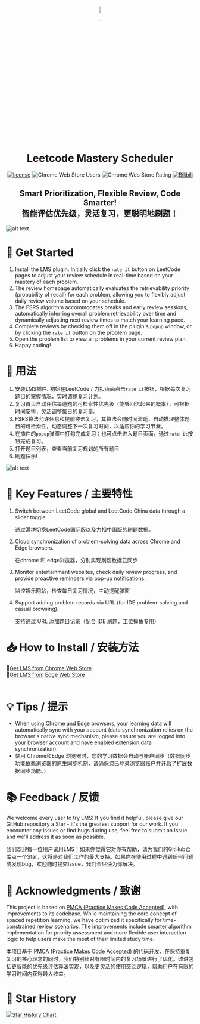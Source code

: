 
<h1 align="center">
  <img src="https://s2.loli.net/2025/02/13/pt3asz9ubdWrSxf.jpg" style="width: 10%;" />
  <br>
    <B>L</B>eetcode <B>M</B>astery<B> S</B>cheduler
  <br>
</h1>





<div align="center">

 [<img src="https://img.shields.io/badge/license-MIT-green.svg" alt="license"/>](https://github.com/xiaohajiayou/Leetcode-Mastery-Scheduler/blob/main/LICENSE)
![Chrome Web Store Users](https://img.shields.io/chrome-web-store/users/cfohhebfjnjojkloclmlfjgjekmoinke?style=flat&color=orange)
![Chrome Web Store Rating](https://img.shields.io/chrome-web-store/rating/cfohhebfjnjojkloclmlfjgjekmoinke)
  [![Bilibili](https://img.shields.io/badge/Bilibili-00A1D6?style=flat&logo=bilibili&logoColor=white)](https://www.bilibili.com/video/BV1RnAYeEEu6/?spm_id_from=333.1387.homepage.video_card.click&vd_source=09dab0452e2548023f6f83174148ee0c)

</div>

<h2 align="center">
    Smart Prioritization, Flexible Review, Code Smarter!
    <br>
    智能评估优先级，灵活复习，更聪明地刷题！
</h2>

![alt text](https://s2.loli.net/2025/02/16/eNEV49CM8ABWdZ7.jpg)   

# 🚀 Get Started
1. Install the LMS plugin. Initially click the `rate it` button on LeetCode pages to adjust your review schedule in real-time based on your mastery of each problem.
2. The review homepage automatically evaluates the retrievability priority (probability of recall) for each problem, allowing you to flexibly adjust daily review volume based on your schedule.
3. The FSRS algorithm accommodates breaks and early review sessions, automatically inferring overall problem retrievability over time and dynamically adjusting next review times to match your learning pace.
4. Complete reviews by checking them off in the plugin's `popup` window, or by clicking the `rate it` button on the problem page.
5. Open the problem list to view all problems in your current review plan.
6. Happy coding!
# 🚀 用法
1. 安装LMS插件. 初始在LeetCode / 力扣页面点击`rate it`按钮，根据每次复习题目的掌握情况，实时调整复习计划。
2. 复习首页自动评估每道题的可检索性优先级（能够回忆起来的概率），可根据时间安排，灵活调整每日的复习量。
3. FSRS算法允许休息和提前突击复习，其算法会随时间流逝，自动推理整体题目的可检索性，动态调整下一次复习时间，以适应你的学习节奏。 
4. 在插件的`popup`弹窗中打勾完成复习；也可点击进入题目页面，通过`rate it`按钮完成复习。
5. 打开题目列表，查看当前复习规划的所有题目
6. 刷题快乐!

![alt text](https://s2.loli.net/2025/02/20/CrmZewAQlWUNuc4.gif)


# 🔑 Key Features / 主要特性
1. Switch between LeetCode global and LeetCode China data through a slider toggle.
   
   通过滑块切换LeetCode国际版以及力扣中国版的刷题数据。

2. Cloud synchronization of problem-solving data across Chrome and Edge browsers.
   
   在chrome 和 edge浏览器，分别实现刷题数据云同步

3. Monitor entertainment websites, check daily review progress, and provide proactive reminders via pop-up notifications.
   
   监控娱乐网站，检查每日复习情况，主动提醒弹窗

4. Support adding problem records via URL (for IDE problem-solving and casual browsing).
   
   支持通过 URL 添加题目记录（配合 IDE 刷题，工位摸鱼专用）


    



    
# 📥 How to Install / 安装方法



<div >
🔗<a href="https://chromewebstore.google.com/detail/leetcode-mastery-schedule/cfohhebfjnjojkloclmlfjgjekmoinke">Get LMS from Chrome Web Store</a>
</div>

<div >
🔗<a href="https://microsoftedge.microsoft.com/addons/detail/leetcode-mastery-schedule/kmbccaknhoaekcoicbkgbkmcjfhbmfck?hl=zh-CN">Get LMS from Edge Web Store</a>
</div>

<br>


# 💡 Tips / 提示
   - When using Chrome and Edge browsers, your learning data will automatically sync with your account (data synchronization relies on the browser's native sync mechanism, please ensure you are logged into your browser account and have enabled extension data synchronization).
   - 使用 Chrome和Edge 浏览器时，您的学习数据会自动与账户同步（数据同步功能依赖浏览器的原生同步机制，请确保您已登录浏览器账户并开启了扩展数据同步功能。）

# 📚 **Feedback / 反馈**  
We welcome every user to try LMS! If you find it helpful, please give our GitHub repository a Star - it's the greatest support for our work. If you encounter any issues or find bugs during use, feel free to submit an Issue and we'll address it as soon as possible.

我们欢迎每一位用户试用LMS！如果你觉得它对你有帮助，请为我们的GitHub仓库点一个Star，这将是对我们工作的最大支持。如果你在使用过程中遇到任何问题或发现bug，欢迎随时提交Issue，我们会尽快为你解决。



# 🙏 Acknowledgments / 致谢
This project is based on [PMCA (Practice Makes Code Accepted)](https://github.com/HaolinZhong/PMCA), with improvements to its codebase. While maintaining the core concept of spaced repetition learning, we have optimized it specifically for time-constrained review scenarios. The improvements include smarter algorithm implementation for priority assessment and more flexible user interaction logic to help users make the most of their limited study time.

本项目基于 [PMCA (Practice Makes Code Accepted)](https://github.com/HaolinZhong/PMCA) 的代码开发，在保持重复复习的核心理念的同时，我们特别针对有限时间内的复习场景进行了优化。改进包括更智能的优先级评估算法实现，以及更灵活的使用交互逻辑，帮助用户在有限的学习时间内获得最大收益。


# 🌟 Star History 

[![Star History Chart](https://api.star-history.com/svg?repos=xiaohajiayou/Leetcode-Mastery-Scheduler&type=Date)](https://star-history.com/#xiaohajiayou/Leetcode-Mastery-Scheduler&Date)
